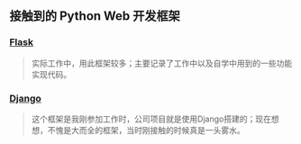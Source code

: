 ## 接触到的 Python Web 开发框架

### [Flask](./flask/README.md)

> 实际工作中，用此框架较多；主要记录了工作中以及自学中用到的一些功能实现代码。

### [Django](./django/README.md)
> 这个框架是我刚参加工作时，公司项目就是使用Django搭建的；现在想想，不愧是大而全的框架，当时刚接触的时候真是一头雾水。